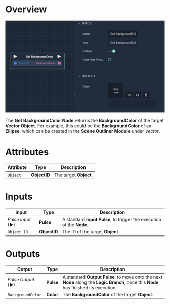 # Overview

![The Get BackgroundColor Node.](../../../.gitbook/assets/getbackgroundcolor.png)

The **Get BackgroundColor Node** returns the **BackgroundColor** of the target **Vector Object**. For example, this could be the **BackgroundColor** of an **Ellipse**, which can be created in the **Scene Outliner Module** under *Vector*. 

# Attributes

|Attribute|Type|Description|
|---|---|---|
| `Object` | **ObjectID** | The target **Object**. |

# Inputs

|Input|Type|Description|
|---|---|---|
|*Pulse Input* (►)|**Pulse**|A standard **Input Pulse**, to trigger the execution of the **Node**.|
| `Object ID` | **ObjectID** | The ID of the target **Object**. |


# Outputs

|Output|Type|Description|
|---|---|---|
|*Pulse Output* (►)|**Pulse**|A standard **Output Pulse**, to move onto the next **Node** along the **Logic Branch**, once this **Node** has finished its execution.|
|`BackgroundColor`|**Color**| The **BackgroundColor** of the target **Object**.|

